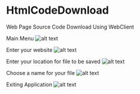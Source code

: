 # HtmlCodeDownload
Web Page Source Code Download Using WebClient

Main Menu
![alt text](https://github.com/sayuj123/HtmlCodeDownload/blob/master/start-menu.jpg)





Enter your website
![alt text](https://github.com/sayuj123/HtmlCodeDownload/blob/master/website-enter.jpg)




Enter your location for file to be saved
![alt text](https://github.com/sayuj123/HtmlCodeDownload/blob/master/saving-location.jpg)




Choose a name for your file
![alt text](https://github.com/sayuj123/HtmlCodeDownload/blob/master/saving-file.jpg)




Exiting Application
![alt text](https://github.com/sayuj123/HtmlCodeDownload/blob/master/exiting.jpg)






